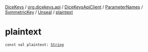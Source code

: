 [DiceKeys](../../../../../index.md) / [org.dicekeys.api](../../../../index.md) / [DiceKeysApiClient](../../../index.md) / [ParameterNames](../../index.md) / [SymmetricKey](../index.md) / [Unseal](index.md) / [plaintext](./plaintext.md)

# plaintext

`const val plaintext: `[`String`](https://kotlinlang.org/api/latest/jvm/stdlib/kotlin/-string/index.html)